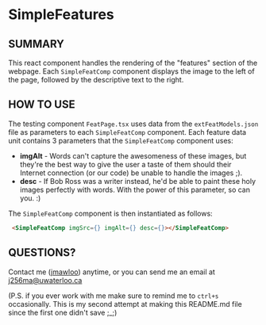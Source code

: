 # SimpleFeatures

## **SUMMARY**

This react component handles the rendering of the "features" section of the webpage. Each `SimpleFeatComp` component displays the image to the left of the page, followed by the descriptive text to the right.

## **HOW TO USE**

The testing component `FeatPage.tsx` uses data from the `extFeatModels.json` file as parameters to each `SimpleFeatComp` component. Each feature data unit contains 3 parameters that the `SimpleFeatComp` component uses:

* **imgAlt** - Words can't capture the awesomeness of these images, but they're the best way to give the user a taste of them should their Internet connection (or our code) be unable to handle the images ;).
* **desc** - If Bob Ross was a writer instead, he'd be able to paint these holy images perfectly with words. With the power of this parameter, so can you. :)

The `SimpleFeatComp` component is then instantiated as follows:

```HTML
 <SimpleFeatComp imgSrc={} imgAlt={} desc={}></SimpleFeatComp>
```

## **QUESTIONS?**

Contact me ([jmawloo](www.github.com/jmawloo)) anytime, or you can send me an email at [j256ma@uwaterloo.ca](mailto:j256ma@uwaterloo.ca)

(P.S. if you ever work with me make sure to remind me to `ctrl+s` occasionally. This is my second attempt at making this README.md file since the first one didn't save ;_;)